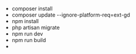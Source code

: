 - composer install
- composer update --ignore-platform-req=ext-gd
- npm install
- php artisan migrate
- npm run dev
- npm run build 
- 
